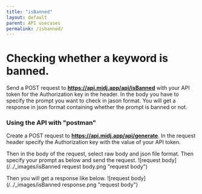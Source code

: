 ```yaml
---
title: "isBanned"
layout: default
parent: API usecases
permalink: /isbanned/
---
```


# Checking whether a keyword is banned.

Send a POST request to **https://api.midj.app/api/isBanned** with your API token for the Authorization key in the header. In the body you have to specify the prompt you want to check in jason format.
You will get a response in json format containing whether the prompt is banned or not.

### Using the API with "postman"
Create a POST request to **https://api.midj.app/api/generate**.
In the request header specify the Authorization key with the value of your API token.

Then in the body of the request, select raw body and json file format. Then specify your prompt as below and send the request.
![request body](/../_images/isBanned request body.png "request body")


Then you will get a response like below.
![request body](/../_images/isBanned response.png "request body")
